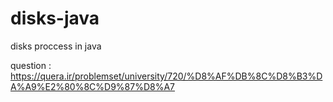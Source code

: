 # disks-java
disks proccess in java

question : https://quera.ir/problemset/university/720/%D8%AF%DB%8C%D8%B3%DA%A9%E2%80%8C%D9%87%D8%A7
